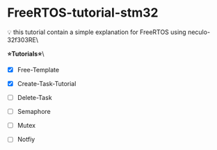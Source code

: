 # FreeRTOS-tutorial-stm32
 💡 this tutorial contain a simple explanation for FreeRTOS using neculo-32f303RE\
 
 **⭐️Tutorials⭐️**\
 
- [x] Free-Template 

- [x] Create-Task-Tutorial 

- [ ] Delete-Task

- [ ] Semaphore 

- [ ] Mutex

- [ ] Notfiy

